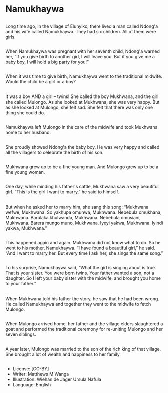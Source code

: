 # Namukhaywa

##
Long time ago, in the village of
Elunyiko, there lived a man
called Ndong'a and his wife
called Namukhaywa. They had
six children. All of them were
girls.

##
When Namukhaywa was
pregnant with her seventh
child, Ndong'a warned her, “If
you give birth to another girl, I
will leave you. But if you give
me a baby boy, I will hold a big
party for you!”

##
When it was time to give birth,
Namukhaywa went to the
traditional midwife. Would the
child be a girl or a boy?

##
It was a boy AND a girl – twins!
She called the boy Mukhwana,
and the girl she called Mulongo.
As she looked at Mukhwana,
she was very happy. But as she
looked at Mulongo, she felt sad.
She felt that there was only one
thing she could do.

##
Namukhaywa left Mulongo in
the care of the midwife and
took Mukhwana home to her
husband.

##
She proudly showed Ndong'a
the baby boy. He was very
happy and called all the
villagers to celebrate the birth
of his son.

##
Mukhwana grew up to be a fine
young man. And Mulongo grew
up to be a fine young woman.

##
One day, while minding his
father's cattle, Mukhwana saw a
very beautiful girl.
“This is the girl I want to
marry,” he said to himself.

##
But when he asked her to marry
him, she sang this song:
“Mukhwana wefwe, Mukhwana.
So yakhupa omunwa,
Mukhwana.
Nebebula omukhana,
Mukhwana.
Barulaka khulwanda,
Mukhwana.
Nebebula omusiani, Mukhwana.
Barera mungo muno,
Mukhwana.
Iyeyi yakwa, Mukhwana.
Iyindi yakwa, Mukhwana.”

##
This happened again and again.
Mukhwana did not know what
to do. So he went to his mother,
Namukhaywa.
“I have found a beautiful girl,”
he said. “And I want to marry
her. But every time I ask her,
she sings the same song.”

##
To his surprise, Namukhaywa
said, “What the girl is singing
about is true. That is your sister.
You were born twins. Your father
wanted a son, not a daughter.
So I left your baby sister with
the midwife, and brought you
home to your father.”

##
When Mukhwana told his father
the story, he saw that he had
been wrong. He called
Namukhaywa and together they
went to the midwife to fetch
Mulongo.

##
When Mulongo arrived home,
her father and the village elders
slaughtered a goat and
performed the traditional
ceremony for
re-uniting Mulongo and her
seven siblings.

##
A year later, Mulongo was
married to the son of the rich
king of that village. She brought
a lot of wealth and happiness to
her family.

##
* License: [CC-BY]
* Writer: Matthews M Wanga
* Illustration: Wiehan de Jager
Ursula Nafula
* Language: English
